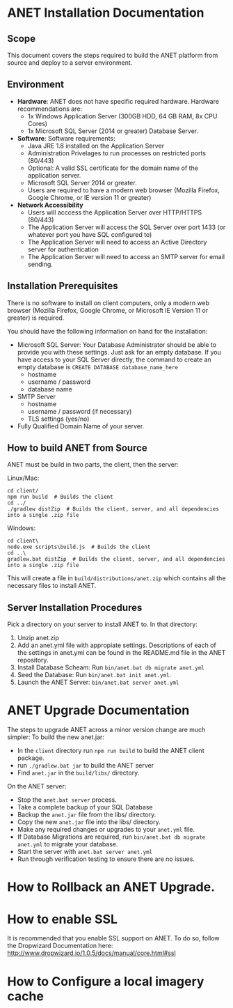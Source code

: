 # ANET Installation Documentation

## Scope
This document covers the steps required to build the ANET platform from source and deploy to a server environment.  

## Environment

- **Hardware**: ANET does not have specific required hardware. Hardware recommendations are:
	- 1x Windows Application Server (300GB HDD, 64 GB RAM, 8x CPU Cores)
	- 1x Microsoft SQL Server (2014 or greater) Database Server. 
- **Software**: Software requirements: 
	- Java JRE 1.8 installed on the Application Server
	- Administration Privelages to run processes on restricted ports (80/443)
	- Optional: A valid SSL certificate for the domain name of the application server. 
	- Microsoft SQL Server 2014 or greater. 
	- Users are required to have a modern web browser (Mozilla Firefox, Google Chrome, or IE version 11 or greater)
- **Network Accessibility**
	- Users will acccess the Application Server over HTTP/HTTPS (80/443)
	- The Application Server will access the SQL Server over port 1433 (or whatever port you have SQL configured to)
	- The Application Server will need to access an Active Directory server for authentication
	- The Application Server will need to access an SMTP server for email sending. 


## Installation Prerequisites

There is no software to install on client computers, only a modern web browser (Mozilla Firefox, Google Chrome, or Microsoft IE Version 11 or greater) is required. 

You should have the following information on hand for the installation:
- Microsoft SQL Server:  Your Database Administrator should be able to provide you with these settings.  Just ask for an empty database. If you have access to your SQL Server directly, the command to create an empty database is `CREATE DATABASE database_name_here` 
	- hostname
	- username / password
	- database name
- SMTP Server
	- hostname
	- username / password (if necessary)
	- TLS settings (yes/no)
- Fully Qualified Domain Name of your server. 

## How to build ANET from Source
ANET must be build in two parts, the client, then the server: 

Linux/Mac:
```
cd client/
npm run build  # Builds the client
cd ../
./gradlew distZip  # Builds the client, server, and all dependencies into a single .zip file 
```

Windows:
```
cd client\
node.exe scripts\build.js  # Builds the client
cd ..\
gradlew.bat distZip  # Builds the client, server, and all dependencies into a single .zip file 
```

This will create a file in `build/distributions/anet.zip` which contains all the necessary files to install ANET. 

## Server Installation Procedures
Pick a directory on your server to install ANET to. In that directory: 

1. Unzip anet.zip
2. Add an anet.yml file with appropiate settings.  Descriptions of each of the settings in anet.yml can be found in the README.md file in the ANET repository. 
3. Install Database Scheam: Run `bin/anet.bat db migrate anet.yml`
4. Seed the Database: Run `bin/anet.bat init anet.yml`.
5. Launch the ANET Server: `bin/anet.bat server anet.yml`

# ANET Upgrade Documentation
The steps to upgrade ANET across a minor version change are much simpler: 
To build the new anet.jar: 
- In the `client` directory run `npm run build` to build the ANET client package. 
- run `./gradlew.bat jar` to build the ANET server
- Find `anet.jar` in the `build/libs/` directory. 

On the ANET server: 
- Stop the `anet.bat server` process. 
- Take a complete backup of your SQL Database
- Backup the `anet.jar` file from the libs/ directory. 
- Copy the new `anet.jar` file into the libs/ directory. 
- Make any required changes or upgrades to your `anet.yml` file. 
- If Database Migrations are required, run `bin/anet.bat db migrate anet.yml` to migrate your database. 
- Start the server with `anet.bat server anet.yml`
- Run through verification testing to ensure there are no issues. 

# How to Rollback an ANET Upgrade. 

# How to enable SSL
It is recommended that you enable SSL support on ANET.  To do so, follow the Dropwizard Documentation here: http://www.dropwizard.io/1.0.5/docs/manual/core.html#ssl 

# How to Configure a local imagery cache
